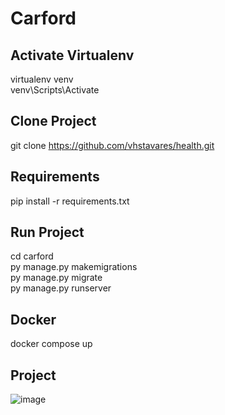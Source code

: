 # Carford
## Activate Virtualenv 
virtualenv venv <br>
venv\Scripts\Activate
## Clone Project
git clone https://github.com/vhstavares/health.git
## Requirements
pip install -r requirements.txt
## Run Project
cd carford <br>
py manage.py makemigrations <br>
py manage.py migrate <br>
py manage.py runserver <br>
## Docker 
docker compose up 
## Project
![image](https://user-images.githubusercontent.com/41763619/195465080-af2d300e-64ee-44a1-aa14-d5879f00d141.png)

